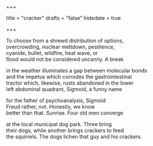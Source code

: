+++

title = "cracker"
drafts = "false"
hidedate = true

+++

To choose from a shrewd distribution of options,  
overcrowding, nuclear meltdown, pestilence,  
cyanide, bullet, wildfire, heat wave, or  
flood would not be considered uncanny. A break  

in the weather illuminates a gap between molecular bonds  
and the impetus which corrodes the gastrointestinal  
tractor which, likewise, rusts abandoned in the lower  
left abdominal quadrant, Sigmoid, a funny name  

for the father of psychoanalysis, Sigmoid  
Freud rather, not. Honestly, we know  
better than that. Sunrise. Four old men converge  

at the local municipal dog park. Three bring  
their dogs, while another brings crackers to feed  
the squirrels. The dogs lichen that guy and his crackers.  

~~~//
